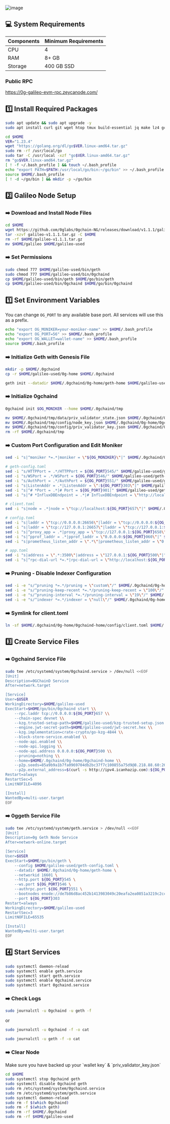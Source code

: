 ![image](https://github.com/molla202/0G/assets/91562185/6eca238f-cd35-411b-9c5a-857fbd80dd33)

## 💻 System Requirements
| Components | Minimum Requirements |
| ------------ | ------------ |
| CPU |	4|
| RAM	| 8+ GB |
| Storage	| 400 GB SSD |

### Public RPC

https://0g-galileo-evm-rpc.zeycanode.com/
## 1️⃣ Install Required Packages

```bash
sudo apt update && sudo apt upgrade -y
sudo apt install curl git wget htop tmux build-essential jq make lz4 gcc unzip -y
```

```bash
cd $HOME
VER="1.23.4"
wget "https://golang.org/dl/go$VER.linux-amd64.tar.gz"
sudo rm -rf /usr/local/go
sudo tar -C /usr/local -xzf "go$VER.linux-amd64.tar.gz"
rm "go$VER.linux-amd64.tar.gz"
[ ! -f ~/.bash_profile ] && touch ~/.bash_profile
echo "export PATH=$PATH:/usr/local/go/bin:~/go/bin" >> ~/.bash_profile
source $HOME/.bash_profile
[ ! -d ~/go/bin ] && mkdir -p ~/go/bin
```

## 2️⃣ Galileo Node Setup

### ➡️ Download and Install Node Files

```bash
cd $HOME
wget https://github.com/0glabs/0gchain-NG/releases/download/v1.1.1/galileo-v1.1.1.tar.gz
tar -xzvf galileo-v1.1.1.tar.gz -C $HOME
rm -rf $HOME/galileo-v1.1.1.tar.gz
mv $HOME/galileo $HOME/galileo-used
```

### ➡️ Set Permissions

```bash
sudo chmod 777 $HOME/galileo-used/bin/geth
sudo chmod 777 $HOME/galileo-used/bin/0gchaind
cp $HOME/galileo-used/bin/geth $HOME/go/bin/geth
cp $HOME/galileo-used/bin/0gchaind $HOME/go/bin/0gchaind
```

## 1️⃣ Set Environment Variables

<Callout variant="warning" title="Info" icon={StickyNote}> You can change `OG_PORT` to any available base port. All services will use this as a prefix. </Callout>

```bash
echo "export OG_MONIKER=your-moniker-name" >> $HOME/.bash_profile
echo "export OG_PORT=56" >> $HOME/.bash_profile
echo "export OG_WALLET=wallet-name" >> $HOME/.bash_profile
source $HOME/.bash_profile
```

### ➡️ Initialize Geth with Genesis File

```bash
mkdir -p $HOME/.0gchaind
cp -r $HOME/galileo-used/0g-home $HOME/.0gchaind
```

```bash
geth init --datadir $HOME/.0gchaind/0g-home/geth-home $HOME/galileo-used/genesis.json
```

### ➡️ Initialize 0gchaind

```bash
0gchaind init $OG_MONIKER --home $HOME/.0gchaind/tmp
```

```bash
mv $HOME/.0gchaind/tmp/data/priv_validator_state.json $HOME/.0gchaind/0g-home/0gchaind-home/data/
mv $HOME/.0gchaind/tmp/config/node_key.json $HOME/.0gchaind/0g-home/0gchaind-home/config/
mv $HOME/.0gchaind/tmp/config/priv_validator_key.json $HOME/.0gchaind/0g-home/0gchaind-home/config/
rm -rf $HOME/.0gchaind/tmp
```

### ➡️ Custom Port Configuration and Edit Moniker

```bash
sed -i "s|^moniker *=.*|moniker = \"${OG_MONIKER}\"|" $HOME/.0gchaind/0g-home/0gchaind-home/config/config.toml
```

```bash
# geth-config.toml
sed -i "s/HTTPPort = .*/HTTPPort = ${OG_PORT}545/" $HOME/galileo-used/geth-config.toml
sed -i "s/WSPort = .*/WSPort = ${OG_PORT}546/" $HOME/galileo-used/geth-config.toml
sed -i "s/AuthPort = .*/AuthPort = ${OG_PORT}551/" $HOME/galileo-used/geth-config.toml
sed -i "s|ListenAddr = .*|ListenAddr = \":${OG_PORT}303\"|" $HOME/galileo-used/geth-config.toml
sed -i "s|^# *Port = .*|# Port = ${OG_PORT}901|" $HOME/galileo-used/geth-config.toml
sed -i "s|^# *InfluxDBEndpoint = .*|# InfluxDBEndpoint = \"http://localhost:${OG_PORT}086\"|" $HOME/galileo-used/geth-config.toml

# client.toml
sed -i "s|node = .*|node = \"tcp://localhost:${OG_PORT}657\"|" $HOME/.0gchaind/0g-home/0gchaind-home/config/client.toml

# config.toml
sed -i "s|laddr = \"tcp://0.0.0.0:26656\"|laddr = \"tcp://0.0.0.0:${OG_PORT}656\"|" $HOME/.0gchaind/0g-home/0gchaind-home/config/config.toml
sed -i "s|laddr = \"tcp://127.0.0.1:26657\"|laddr = \"tcp://127.0.0.1:${OG_PORT}657\"|" $HOME/.0gchaind/0g-home/0gchaind-home/config/config.toml
sed -i "s|^proxy_app = .*|proxy_app = \"tcp://127.0.0.1:${OG_PORT}658\"|" $HOME/.0gchaind/0g-home/0gchaind-home/config/config.toml
sed -i "s|^pprof_laddr = .*|pprof_laddr = \"0.0.0.0:${OG_PORT}060\"|" $HOME/.0gchaind/0g-home/0gchaind-home/config/config.toml
sed -i "s|prometheus_listen_addr = \".*\"|prometheus_listen_addr = \"0.0.0.0:${OG_PORT}660\"|" $HOME/.0gchaind/0g-home/0gchaind-home/config/config.toml

# app.toml
sed -i "s|address = \".*:3500\"|address = \"127.0.0.1:${OG_PORT}500\"|" $HOME/.0gchaind/0g-home/0gchaind-home/config/app.toml
sed -i "s|^rpc-dial-url *=.*|rpc-dial-url = \"http://localhost:${OG_PORT}551\"|" $HOME/.0gchaind/0g-home/0gchaind-home/config/app.toml
```

### ➡️ Pruning - Disable Indexer Configuration

```bash
sed -i -e "s/^pruning *=.*/pruning = \"custom\"/" $HOME/.0gchaind/0g-home/0gchaind-home/config/app.toml
sed -i -e "s/^pruning-keep-recent *=.*/pruning-keep-recent = \"100\"/" $HOME/.0gchaind/0g-home/0gchaind-home/config/app.toml
sed -i -e "s/^pruning-interval *=.*/pruning-interval = \"19\"/" $HOME/.0gchaind/0g-home/0gchaind-home/config/app.toml
sed -i -e "s/^indexer *=.*/indexer = \"null\"/" $HOME/.0gchaind/0g-home/0gchaind-home/config/config.toml
```

### ➡️ Symlink for client.toml

```bash
ln -sf $HOME/.0gchaind/0g-home/0gchaind-home/config/client.toml $HOME/.0gchaind/config/client.toml
```

## 3️⃣ Create Service Files

### ➡️ 0gchaind Service File

```bash
sudo tee /etc/systemd/system/0gchaind.service > /dev/null <<EOF
[Unit]
Description=0GChainD Service
After=network.target

[Service]
User=$USER
WorkingDirectory=$HOME/galileo-used
ExecStart=$HOME/go/bin/0gchaind start \\
    --rpc.laddr tcp://0.0.0.0:${OG_PORT}657 \\
    --chain-spec devnet \\
    --kzg.trusted-setup-path=$HOME/galileo-used/kzg-trusted-setup.json \\
    --engine.jwt-secret-path=$HOME/galileo-used/jwt-secret.hex \\
    --kzg.implementation=crate-crypto/go-kzg-4844 \\
    --block-store-service.enabled \\
    --node-api.enabled \\
    --node-api.logging \\
    --node-api.address 0.0.0.0:${OG_PORT}500 \\
    --pruning=nothing \\
    --home=$HOME/.0gchaind/0g-home/0gchaind-home \\
    --p2p.seeds=85a9b9a1b7fa0969704db2bc37f7c100855a75d9@8.218.88.60:26656 \\
    --p2p.external_address=$(curl -s http://ipv4.icanhazip.com):${OG_PORT}656
Restart=always
RestartSec=5
LimitNOFILE=4096

[Install]
WantedBy=multi-user.target
EOF
```

### ➡️ 0ggeth Service File

```bash
sudo tee /etc/systemd/system/geth.service > /dev/null <<EOF
[Unit]
Description=0g Geth Node Service
After=network-online.target

[Service]
User=$USER
ExecStart=$HOME/go/bin/geth \
    --config $HOME/galileo-used/geth-config.toml \
    --datadir $HOME/.0gchaind/0g-home/geth-home \
    --networkid 16601 \
    --http.port ${OG_PORT}545 \
    --ws.port ${OG_PORT}546 \
    --authrpc.port ${OG_PORT}551 \
    --bootnodes enode://de7b86d8ac452b1413983049c20eafa2ea0851a3219c2cc12649b971c1677bd83fe24c5331e078471e52a94d95e8cde84cb9d866574fec957124e57ac6056699@8.218.88.60:30303 \
    --port ${OG_PORT}303
Restart=always
WorkingDirectory=$HOME/galileo-used
RestartSec=3
LimitNOFILE=65535

[Install]
WantedBy=multi-user.target
EOF
```

## 4️⃣ Start Services

```bash
sudo systemctl daemon-reload
sudo systemctl enable geth.service
sudo systemctl start geth.service
sudo systemctl enable 0gchaind.service
sudo systemctl start 0gchaind.service
```

### ➡️ Check Logs

```bash
sudo journalctl -u 0gchaind -u geth -f
```

or

```bash
sudo journalctl -u 0gchaind -f -o cat
```

```bash
sudo journalctl -u geth -f -o cat
```
### ➡️ Clear Node

<Callout variant="warning" title="Warning" icon={StickyNote}>
  Make sure you have backed up your `wallet key` & `priv_validator_key.json`
</Callout>

```bash
cd $HOME
sudo systemctl stop 0gchaind geth
sudo systemctl disable 0gchaind geth
sudo rm /etc/systemd/system/0gchaind.service
sudo rm /etc/systemd/system/geth.service
sudo systemctl daemon-reload
sudo rm -f $(which 0gchaind)
sudo rm -f $(which geth)
sudo rm -rf $HOME/.0gchaind
sudo rm -rf $HOME/galileo-used
```








































